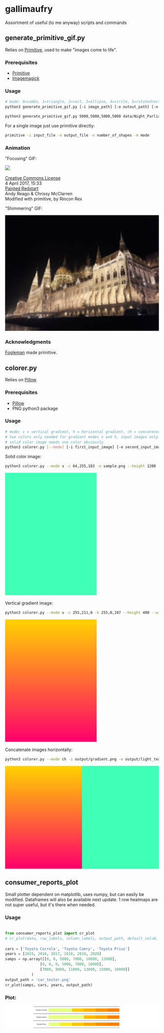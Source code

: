 # gallimaufry

Assortment of useful (to me anyway) scripts and commands


## generate_primitive_gif.py

Relies on [Primitive](https://github.com/fogleman/primitive), used to make "images come to life".

### Prerequisites

- [Primitive](https://github.com/fogleman/primitive)
- [Imagemagick](https://imagemagick.org/index.php)

### Usage

```bash
# mode: 0=combo, 1=triangle, 2=rect, 3=ellipse, 4=circle, 5=rotatedrect, 6=beziers, 7=rotatedellipse, 8=polygon
python3 generate_primitive_gif.py [-i image_path] [-o outout_path] [-n number_of_shapes] [-m mode]
```

```bash
python3 generate_primitive_gif.py 5000,5000,5000,5000 data/Night_Parliament.jpg output/Parliament.gif
```

For a single image just use primitive directly:

```bash
primitive -i input_file -o output_file -n number_of_shapes -m mode
```

### Animation

"Focusing" GIF:

![](output/redstart.gif)

[Creative Commons License](https://creativecommons.org/licenses/by/2.0/deed.en) </br>
4 April 2017, 15:33 </br>
[Painted Redstart](https://commons.wikimedia.org/wiki/File:Painted_Redstart_(33899681692).jpg) </br>
Andy Reago & Chrissy McClarren </br>
Modified with primitive, by Rincon Rex </br>

"Shimmering" GIF:

![](output/Night_Time_Parliament.gif)

### Acknowledgments

[Fogleman](https://github.com/fogleman/) made primitive.



## colorer.py

Relies on [Pillow](https://github.com/fogleman/primitive)

### Prerequisites

- [Pillow](https://github.com/fogleman/primitive)
- PNG python3 package

### Usage

```bash
# mode: v = vertical gradient, h = horizontal gradient, ch = concatenate horizontally, cv = concatenate vertically, s = solid color, r = rainbow gradient
# two colors only needed for gradient modes v and h, input images only needed for concatenation modes ch and cv
# solid color image needs one color obviously
python3 colorer.py [--mode] [-i first_input_image] [-e second_input_image] [-o output_image] [--height] [--width] [-c first_color] [-k second_color]
```

Solid color image:

```bash
python3 colorer.py --mode s -c 64,255,183 -o sample.png --height 1200 --width 300
```

![](output/light_teal.png)

Vertical gradient image:

```bash
python3 colorer.py --mode v -c 255,211,0 -k 255,0,107 --height 400 --width 300 -o output/gradient.png
```

![](output/gradient.png)

Concatenate images horizontally:

```bash
python3 colorer.py --mode ch -i output/gradient.png -e output/light_teal.png -o output/concatenated.png --height 400 --width 300
```

![](output/concatenated.png)

## consumer_reports_plot

Small plotter dependent on matplotlib, uses numpy, but can easily be modified. Dataframes will also be available next update. 1 row heatmaps are not super useful, but it's there when needed.

### Usage

```python

from consumer_reports_plot import cr_plot
# cr_plot(data, row_labels, column_labels, output_path, default_val=0, width=15, colormap=None, graph_aspect=0.15)

cars = ['Toyota Corrola', 'Toyota Camry', 'Toyota Prius']
years = [2015, 2016, 2017, 2018, 2019, 2020]
samps = np.array([[0, 0, 5000, 7000, 10000, 12000],
                [0, 0, 0, 5000, 7000, 10000],
                [7000, 9000, 11000, 13000, 15000, 16000]]
            )
output_path = 'car_tester.png'
cr_plot(samps, cars, years, output_path)
```

### Plot:
![](output/car_tester.png)